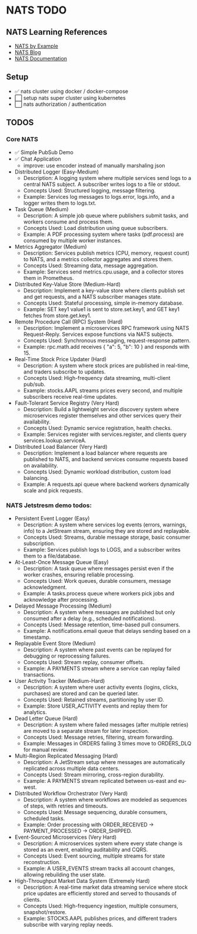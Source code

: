 
# NATS TODO
## NATS Learning References
- [NATS by Example](https://natsbyexample.com/)
- [NATS Blog](https://nats.io/blog/)
- [NATS Documentation](https://docs.nats.io/)

## Setup
- ✅ nats cluster using docker / docker-compose
- ⬜️ setup nats super cluster using kubernetes
- ⬜️ nats authorization / authentication

## TODOS
### Core NATS
- ✅ Simple PubSub Demo
- ✅ Chat Application
    - improve: use encoder instead of manually marshaling json
- Distributed Logger (Easy-Medium)
    - Description: A logging system where multiple services send logs to a central NATS subject. A subscriber writes logs to a file or stdout.
    - Concepts Used: Structured logging, message filtering.
    - Example: Services log messages to logs.error, logs.info, and a logger writes them to logs.txt.
- Task Queue (Medium)
    - Description: A simple job queue where publishers submit tasks, and workers consume and process them.
    - Concepts Used: Load distribution using queue subscribers.
    - Example: A PDF processing system where tasks (pdf.process) are consumed by multiple worker instances.
- Metrics Aggregator (Medium)
    - Description: Services publish metrics (CPU, memory, request count) to NATS, and a metrics collector aggregates and stores them.
    - Concepts Used: Streaming data, message aggregation.
    - Example: Services send metrics.cpu.usage, and a collector stores them in Prometheus.
- Distributed Key-Value Store (Medium-Hard)
    - Description: Implement a key-value store where clients publish set and get requests, and a NATS subscriber manages state.
    - Concepts Used: Stateful processing, simple in-memory database.
    - Example: SET key1 value1 is sent to store.set.key1, and GET key1 fetches from store.get.key1.
- Remote Procedure Call (RPC) System (Hard)
    - Description: Implement a microservices RPC framework using NATS Request-Reply. Services expose functions via NATS subjects.
    - Concepts Used: Synchronous messaging, request-response pattern.
    - Example: rpc.math.add receives { "a": 5, "b": 10 } and responds with 15.
- Real-Time Stock Price Updater (Hard)
    - Description: A system where stock prices are published in real-time, and traders subscribe to updates.
    - Concepts Used: High-frequency data streaming, multi-client pub/sub.
    - Example: stocks.AAPL streams prices every second, and multiple subscribers receive real-time updates.
- Fault-Tolerant Service Registry (Very Hard)
    - Description: Build a lightweight service discovery system where microservices register themselves and other services query their availability.
    - Concepts Used: Dynamic service registration, health checks.
    - Example: Services register with services.register, and clients query services.lookup.serviceA.
- Distributed Load Balancer (Very Hard)
    - Description: Implement a load balancer where requests are published to NATS, and backend services consume requests based on availability.
    - Concepts Used: Dynamic workload distribution, custom load balancing.
    - Example: A requests.api queue where backend workers dynamically scale and pick requests.

### NATS Jetstresm demo todos:
- Persistent Event Logger (Easy)
    - Description: A system where services log events (errors, warnings, info) to a JetStream stream, ensuring they are stored and replayable.
    - Concepts Used: Streams, durable message storage, basic consumer subscription.
    - Example: Services publish logs to LOGS, and a subscriber writes them to a file/database.
- At-Least-Once Message Queue (Easy)
    - Description: A task queue where messages persist even if the worker crashes, ensuring reliable processing.
    - Concepts Used: Work queues, durable consumers, message acknowledgment.
    - Example: A tasks.process queue where workers pick jobs and acknowledge after processing.
- Delayed Message Processing (Medium)
    - Description: A system where messages are published but only consumed after a delay (e.g., scheduled notifications).
    - Concepts Used: Message retention, time-based pull consumers.
    - Example: A notifications.email queue that delays sending based on a timestamp.
- Replayable Event Store (Medium)
    - Description: A system where past events can be replayed for debugging or reprocessing failures.
    - Concepts Used: Stream replay, consumer offsets.
    - Example: A PAYMENTS stream where a service can replay failed transactions.
- User Activity Tracker (Medium-Hard)
    - Description: A system where user activity events (logins, clicks, purchases) are stored and can be queried later.
    - Concepts Used: Retained streams, partitioning by user ID.
    - Example: Store USER_ACTIVITY events and replay them for analytics.
- Dead Letter Queue (Hard)
    - Description: A system where failed messages (after multiple retries) are moved to a separate stream for later inspection.
    - Concepts Used: Message retries, filtering, stream forwarding.
    - Example: Messages in ORDERS failing 3 times move to ORDERS_DLQ for manual review.
- Multi-Region Replicated Messaging (Hard)
    - Description: A JetStream setup where messages are automatically replicated across multiple data centers.
    - Concepts Used: Stream mirroring, cross-region durability.
    - Example: A PAYMENTS stream replicated between us-east and eu-west.
- Distributed Workflow Orchestrator (Very Hard)
    - Description: A system where workflows are modeled as sequences of steps, with retries and timeouts.
    - Concepts Used: Message sequencing, durable consumers, scheduled tasks.
    - Example: Order processing with ORDER_RECEIVED -> PAYMENT_PROCESSED -> ORDER_SHIPPED.
- Event-Sourced Microservices (Very Hard)
    - Description: A microservices system where every state change is stored as an event, enabling auditability and CQRS.
    - Concepts Used: Event sourcing, multiple streams for state reconstruction.
    - Example: A USER_EVENTS stream tracks all account changes, allowing rebuilding the user state.
- High-Throughput Market Data System (Extremely Hard)
    - Description: A real-time market data streaming service where stock price updates are efficiently stored and served to thousands of clients.
    - Concepts Used: High-frequency ingestion, multiple consumers, snapshot/restore.
    - Example: STOCKS.AAPL publishes prices, and different traders subscribe with varying replay needs.

